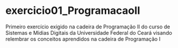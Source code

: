 # exercicio01_ProgramacaoII
Primeiro exercício exigido na cadeira de Programação II do curso de Sistemas e Mídias Digitais da Universidade Federal do Ceará visando relembrar os conceitos aprendidos na cadeira de Programação I
